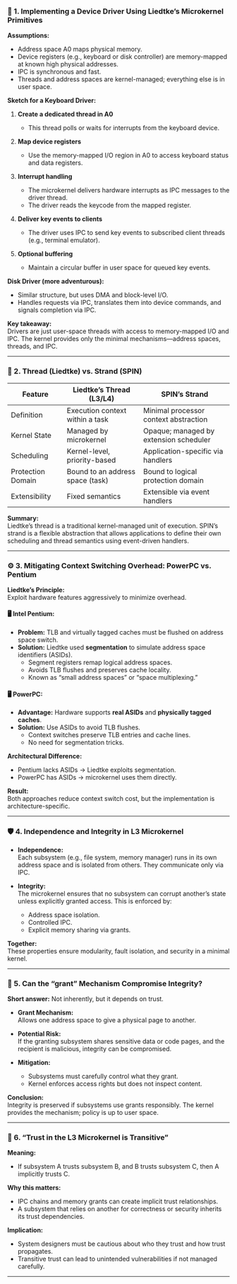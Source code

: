 ### 🧰 1. Implementing a Device Driver Using Liedtke’s Microkernel Primitives

**Assumptions:**
- Address space A0 maps physical memory.
- Device registers (e.g., keyboard or disk controller) are memory-mapped at known high physical addresses.
- IPC is synchronous and fast.
- Threads and address spaces are kernel-managed; everything else is in user space.

**Sketch for a Keyboard Driver:**

1. **Create a dedicated thread in A0**  
   - This thread polls or waits for interrupts from the keyboard device.

2. **Map device registers**  
   - Use the memory-mapped I/O region in A0 to access keyboard status and data registers.

3. **Interrupt handling**  
   - The microkernel delivers hardware interrupts as IPC messages to the driver thread.
   - The driver reads the keycode from the mapped register.

4. **Deliver key events to clients**  
   - The driver uses IPC to send key events to subscribed client threads (e.g., terminal emulator).

5. **Optional buffering**  
   - Maintain a circular buffer in user space for queued key events.

**Disk Driver (more adventurous):**
- Similar structure, but uses DMA and block-level I/O.
- Handles requests via IPC, translates them into device commands, and signals completion via IPC.

**Key takeaway:**  
Drivers are just user-space threads with access to memory-mapped I/O and IPC. The kernel provides only the minimal mechanisms—address spaces, threads, and IPC.

---

### 🧵 2. Thread (Liedtke) vs. Strand (SPIN)

| Feature                     | Liedtke’s Thread (L3/L4)              | SPIN’s Strand                          |
|----------------------------|---------------------------------------|----------------------------------------|
| Definition                 | Execution context within a task       | Minimal processor context abstraction  |
| Kernel State               | Managed by microkernel                | Opaque; managed by extension scheduler |
| Scheduling                 | Kernel-level, priority-based          | Application-specific via handlers      |
| Protection Domain          | Bound to an address space (task)      | Bound to logical protection domain     |
| Extensibility              | Fixed semantics                       | Extensible via event handlers          |

**Summary:**  
Liedtke’s thread is a traditional kernel-managed unit of execution. SPIN’s strand is a flexible abstraction that allows applications to define their own scheduling and thread semantics using event-driven handlers.

---

### ⚙️ 3. Mitigating Context Switching Overhead: PowerPC vs. Pentium

**Liedtke’s Principle:**  
Exploit hardware features aggressively to minimize overhead.

#### 🖥️ Intel Pentium:
- **Problem:** TLB and virtually tagged caches must be flushed on address space switch.
- **Solution:** Liedtke used **segmentation** to simulate address space identifiers (ASIDs).
  - Segment registers remap logical address spaces.
  - Avoids TLB flushes and preserves cache locality.
  - Known as “small address spaces” or “space multiplexing.”

#### 🖥️ PowerPC:
- **Advantage:** Hardware supports **real ASIDs** and **physically tagged caches**.
- **Solution:** Use ASIDs to avoid TLB flushes.
  - Context switches preserve TLB entries and cache lines.
  - No need for segmentation tricks.

**Architectural Difference:**
- Pentium lacks ASIDs → Liedtke exploits segmentation.
- PowerPC has ASIDs → microkernel uses them directly.

**Result:**  
Both approaches reduce context switch cost, but the implementation is architecture-specific.

---

### 🛡️ 4. Independence and Integrity in L3 Microkernel

- **Independence:**  
  Each subsystem (e.g., file system, memory manager) runs in its own address space and is isolated from others. They communicate only via IPC.

- **Integrity:**  
  The microkernel ensures that no subsystem can corrupt another’s state unless explicitly granted access. This is enforced by:
  - Address space isolation.
  - Controlled IPC.
  - Explicit memory sharing via grants.

**Together:**  
These properties ensure modularity, fault isolation, and security in a minimal kernel.

---

### 🧱 5. Can the “grant” Mechanism Compromise Integrity?

**Short answer:** Not inherently, but it depends on trust.

- **Grant Mechanism:**  
  Allows one address space to give a physical page to another.

- **Potential Risk:**  
  If the granting subsystem shares sensitive data or code pages, and the recipient is malicious, integrity can be compromised.

- **Mitigation:**  
  - Subsystems must carefully control what they grant.
  - Kernel enforces access rights but does not inspect content.

**Conclusion:**  
Integrity is preserved if subsystems use grants responsibly. The kernel provides the mechanism; policy is up to user space.

---

### 🔗 6. “Trust in the L3 Microkernel is Transitive”

**Meaning:**
- If subsystem A trusts subsystem B, and B trusts subsystem C, then A implicitly trusts C.

**Why this matters:**
- IPC chains and memory grants can create implicit trust relationships.
- A subsystem that relies on another for correctness or security inherits its trust dependencies.

**Implication:**
- System designers must be cautious about who they trust and how trust propagates.
- Transitive trust can lead to unintended vulnerabilities if not managed carefully.

---
